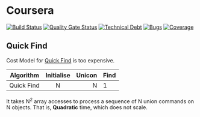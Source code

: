 
# Coursera


[![Build Status](https://travis-ci.com/dominicfarr/UnionFindAlgorithm.svg?branch=master)](https://travis-ci.com/dominicfarr/UnionFindAlgorithm) [![Quality Gate Status](https://sonarcloud.io/api/project_badges/measure?project=domfarr%3AUnionFindAlgorithm&metric=alert_status)](https://sonarcloud.io/dashboard?id=domfarr%3AUnionFindAlgorithm) [![Technical Debt](https://sonarcloud.io/api/project_badges/measure?project=domfarr%3AUnionFindAlgorithm&metric=sqale_index)](https://sonarcloud.io/dashboard?id=domfarr%3AUnionFindAlgorithm) [![Bugs](https://sonarcloud.io/api/project_badges/measure?project=domfarr%3AUnionFindAlgorithm&metric=bugs)](https://sonarcloud.io/dashboard?id=domfarr%3AUnionFindAlgorithm) [![Coverage](https://sonarcloud.io/api/project_badges/measure?project=domfarr%3AUnionFindAlgorithm&metric=coverage)](https://sonarcloud.io/dashboard?id=domfarr%3AUnionFindAlgorithm)


## Quick Find

Cost Model for [Quick Find](src/main/java/domfarr/QuickFind.java) is too expensive.

| Algorithm     | Initialise    | Unicon | Find |
| ------------- |:-------------:| ------:| ---- |
| Quick Find    | N             | N      | 1    |

It takes N<sup>2</sup> array accesses to process a sequence of N union commands on N objects. That is, **Quadratic** time, which does not scale. 
